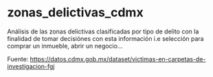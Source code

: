 # zonas_delictivas_cdmx


Análisis de las zonas delictivas clasificadas por tipo de delito con la finalidad de tomar decisiónes con esta información i.e selección para comprar un inmueble, abrir un negocio...

Fuente: https://datos.cdmx.gob.mx/dataset/victimas-en-carpetas-de-investigacion-fgj
